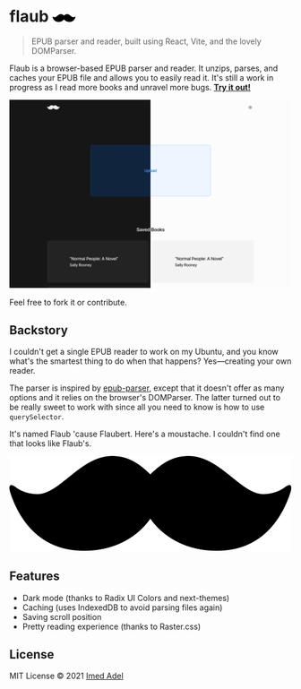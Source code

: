 # flaub <img src="./src/icons/Custom/static-logo.svg" style="height: .5em;" />

> EPUB parser and reader, built using React, Vite, and the lovely DOMParser.

Flaub is a browser-based EPUB parser and reader. It unzips, parses, and caches your EPUB file and allows you to easily read it. It's still a work in progress as I read more books and unravel more bugs. **[Try it out!](https://flaub.vercel.app)**

<p align="center">

![Moustache](./screenshot.png)

</p>

Feel free to fork it or contribute.

## Backstory

I couldn't get a single EPUB reader to work on my Ubuntu, and you know what's the smartest thing to do when that happens? Yes—creating your own reader.

The parser is inspired by [epub-parser](https://github.com/gaoxiaoliangz/epub-parser), except that it doesn't offer as many options and it relies on the browser's DOMParser. The latter turned out to be really sweet to work with since all you need to know is how to use `querySelector`.

It's named Flaub 'cause Flaubert. Here's a moustache. I couldn't find one that looks like Flaub's.

<p align="center">

![Moustache](./src/icons/Custom/static-logo.svg)

</p>

## Features

- Dark mode (thanks to Radix UI Colors and next-themes)
- Caching (uses IndexedDB to avoid parsing files again)
- Saving scroll position
- Pretty reading experience (thanks to Raster.css)

## License

MIT License © 2021 [Imed Adel](https://github.com/imedadel)
